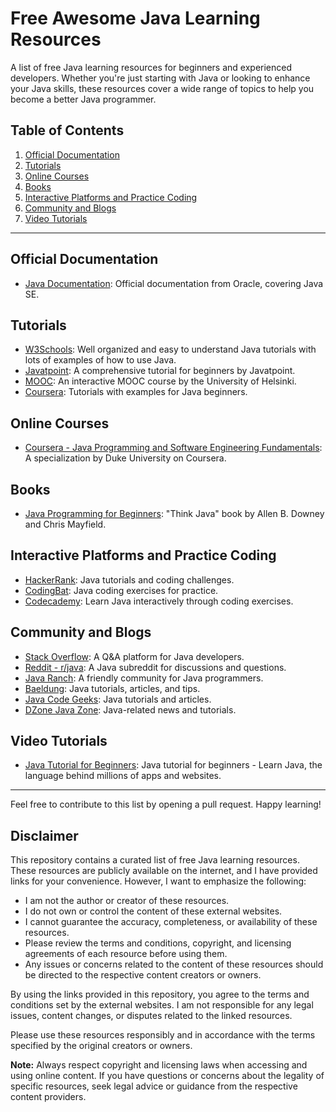 # Free Awesome Java Learning Resources

A list of free Java learning resources for beginners and experienced developers. Whether you're just starting with Java or looking to enhance your Java skills, these resources cover a wide range of topics to help you become a better Java programmer.

## Table of Contents

1. [Official Documentation](#official-documentation)
2. [Tutorials](#tutorials)
3. [Online Courses](#online-courses)
4. [Books](#books)
5. [Interactive Platforms and Practice Coding](#interactive-platforms-and-practice-coding)
6. [Community and Blogs](#community-and-blogs)
7. [Video Tutorials](#video-tutorials)

---

## Official Documentation

- [Java Documentation](https://docs.oracle.com/en/java/): Official documentation from Oracle, covering Java SE.

## Tutorials

- [W3Schools](https://www.w3schools.com/java/default.asp): Well organized and easy to understand Java tutorials with lots of examples of how to use Java.
- [Javatpoint](https://www.javatpoint.com/java-tutorial): A comprehensive tutorial for beginners by Javatpoint.
- [MOOC](https://java-programming.mooc.fi/): An interactive MOOC course by the University of Helsinki.
- [Coursera](https://beginnersbook.com/java-tutorial-for-beginners-with-examples/): Tutorials with examples for Java beginners.

## Online Courses

- [Coursera - Java Programming and Software Engineering Fundamentals](https://www.coursera.org/specializations/java-programming): A specialization by Duke University on Coursera.

## Books

- [Java Programming for Beginners](https://books.trinket.io/thinkjava/): "Think Java" book by Allen B. Downey and Chris Mayfield.

## Interactive Platforms and Practice Coding

- [HackerRank](https://www.hackerrank.com/domains/java): Java tutorials and coding challenges.
- [CodingBat](https://codingbat.com/java): Java coding exercises for practice.
- [Codecademy](https://www.codecademy.com/learn/learn-java): Learn Java interactively through coding exercises.

## Community and Blogs

- [Stack Overflow](https://stackoverflow.com/questions/tagged/java): A Q&A platform for Java developers.
- [Reddit - r/java](https://www.reddit.com/r/java/): A Java subreddit for discussions and questions.
- [Java Ranch](https://coderanch.com/c/java): A friendly community for Java programmers.
- [Baeldung](https://www.baeldung.com/): Java tutorials, articles, and tips.
- [Java Code Geeks](https://www.javacodegeeks.com/): Java tutorials and articles.
- [DZone Java Zone](https://dzone.com/java-jdk-development-tutorials-tools-news): Java-related news and tutorials.

## Video Tutorials
- [Java Tutorial for Beginners](https://www.youtube.com/watch?v=eIrMbAQSU34): Java tutorial for beginners - Learn Java, the language behind millions of apps and websites.

---

Feel free to contribute to this list by opening a pull request. Happy learning!


## Disclaimer

This repository contains a curated list of free Java learning resources. These resources are publicly available on the internet, and I have provided links for your convenience. However, I want to emphasize the following:

- I am not the author or creator of these resources.
- I do not own or control the content of these external websites.
- I cannot guarantee the accuracy, completeness, or availability of these resources.
- Please review the terms and conditions, copyright, and licensing agreements of each resource before using them.
- Any issues or concerns related to the content of these resources should be directed to the respective content creators or owners.

By using the links provided in this repository, you agree to the terms and conditions set by the external websites. I am not responsible for any legal issues, content changes, or disputes related to the linked resources.

Please use these resources responsibly and in accordance with the terms specified by the original creators or owners.

**Note:** Always respect copyright and licensing laws when accessing and using online content. If you have questions or concerns about the legality of specific resources, seek legal advice or guidance from the respective content providers.

